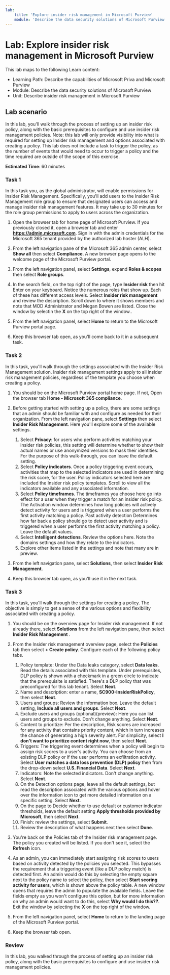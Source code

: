 ```yaml
---
lab:
    title: 'Explore insider risk management in Microsoft Purview'
    module: 'Describe the data security solutions of Microsoft Purview'
---
```


# Lab: Explore insider risk management in Microsoft Purview

This lab maps to the following Learn content:

- Learning Path: Describe the capabilities of Microsoft Priva and Microsoft Purview
- Module: Describe the data security solutions of Microsoft Purview
- Unit: Describe insider risk management in Microsoft Purview

## Lab scenario

In this lab, you'll walk through the process of setting up an insider risk policy, along with the basic prerequisites to configure and use insider risk management policies.  Note:  this lab will only provide visibility into what is required for setting up Insider risk management and options associated with creating a policy.  This lab does not include a task to trigger the policy, as the number of events that would need to occur to trigger a policy and the time required are outside of the scope of this exercise.

**Estimated Time**: 60 minutes

### Task 1

In this task you, as the global administrator, will enable permissions for Insider Risk Management.  Specifically, you'll add users to the Insider Risk Management role group to ensure that designated users can access and manage insider risk management features.  It may take up to 30 minutes for the role group permissions to apply to users across the organization.

1. Open the browser tab for home page of Microsoft Purview.  If you previously closed it, open a browser tab and enter **https://admin.microsoft.com**. Sign in with the admin credentials for the Microsoft 365 tenant provided by the authorized lab hoster (ALH). 

1. From the left navigation pane of the Microsoft 365 admin center, select **Show all** then select **Compliance**.  A new browser page opens to the welcome page of the Microsoft Purview portal.  

1. From the left navigation panel, select **Settings**, expand **Roles & scopes** then select **Role groups**.

1. In the search field, on the top right of the page, type **Insider risk** then hit Enter on your keyboard.  Notice the numerous roles that show up.  Each of these has different access levels.  Select **Insider risk management** and review the description.  Scroll down to where it shows members and note that MOD Administrator and Megan Bowen are listed. Close the window by selectin the **X** on the top right of the window..

1. From the left navigation panel, select **Home** to return to the Microsoft Purview portal page.

1. Keep this browser tab open, as you'll come back to it in a subsequent task.

### Task 2

In this task, you'll walk through the settings associated with the Insider Risk Management solution.  Insider risk management settings apply to all insider risk management policies, regardless of the template you choose when creating a policy.

1. You should be on the Microsoft Purview portal home page. If not, Open the browser tab **Home - Microsoft 365 compliance**.

1. Before getting started with setting up a policy, there are some settings that an admin should be familiar with and configure as needed for their organization. From the left navigation pane, select **Settings** then select **Insider Risk Management**.  Here you'll explore some of the available settings.
    1. Select **Privacy**:  for users who perform activities matching your insider risk policies, this setting will determine whether to show their actual names or use anonymized versions to mask their identities.  For the purpose of this walk-through, you can leave the default setting.
    1. Select **Policy indicators**. Once a policy triggering event occurs, activities that map to the selected indicators are used in determining the risk score, for the user. Policy indicators selected here are included the Insider risk policy templates.  Scroll to view all the indicators available and any associated information. 
    1. Select **Policy timeframes**. The timeframes you choose here go into effect for a user when they trigger a match for an insider risk policy.   The Activation window determines how long policies will actively detect activity for users and is triggered when a user performs the first activity matching a policy. Past activity detection Determines how far back a policy should go to detect user activity and is triggered when a user performs the first activity matching a policy.  Leave the default values.
    1. Select **Intelligent detections**. Review the options here.  Note the domains settings and how they relate to the indicators.
    1. Explore other items listed in the settings and note that many are in preview.

1. From the left navigation pane, select **Solutions**, then select **Insider Risk Management**.

1. Keep this browser tab open, as you'll use it in the next task.

### Task 3

In this task, you'll walk through the settings for creating a policy.  The objective is simply to get a sense of the various options and flexibility associated with creating a policy.

1. You should be on the overview page for Insider risk management.  If not already there, select **Solutions** from the left navigation pane, then select **Insider Risk Management** .

1. From the Insider risk management overview page, select the **Policies** tab then select **+ Create policy**.  Configure each of the following policy tabs.

    1. Policy template: Under the Data leaks category, select **Data leaks**.  Read the details associated with this template. Under prerequisites, DLP policy is shown with a checkmark in a green circle to indicate that the prerequisite is satisfied.  There's a DLP policy that was preconfigured for this lab tenant. Select **Next**. 
    1. Name and description:  enter a name, **SC900-InsiderRiskPolicy**, then select **Next**.
    1. Users and groups:  Review the information box.  Leave the default setting, **Include all users and groups**.  Select **Next**.
    1. Exclude users and groups (optional)(preview): Here you can list users and groups to exclude. Don't change anything. Select **Next**.
    1. Content to prioritize: Per the description, Risk scores are increased for any activity that contains priority content, which in turn increases the chance of generating a high severity alert. For simplicity, select **I don't want to prioritize content right now**, then select **Next**.
    1. Triggers: The triggering event determines when a policy will begin to assign risk scores to a user's activity.  You can choose from an existing DLP policy or if the user performs an exfiltration activity. Select **User matches a data loss prevention (DLP) policy** then from the drop-down select **U.S. Financial Data**. Select **Next**.
    1. Indicators: Note the selected indicators. Don't change anything. Select **Next**.
    1. On the Detection options page, leave all the default settings, but read the description associated with the various options and hover over the information icon to get more detailed information on a specific setting.  Select **Next**.
    1. On the page to Decide whether to use default or customer indicator thresholds, leave the default setting **Apply thresholds provided by Microsoft**, then select **Next**.
    1. Finish:  review the settings, select **Submit**.
    1. Review the description of what happens next then select **Done**.

1. You're back on the Policies tab of the Insider risk management page.  The policy you created will be listed.  If you don't see it, select the **Refresh** icon.

1. As an admin, you can immediately start assigning risk scores to users based on activity detected by the policies you selected. This bypasses the requirement that a triggering event (like a DLP policy match) is detected first.  An admin would do this by selecting the empty square next to the policy name to select the policy, then select **Start scoring activity for users**, which is shown above the policy table.  A new window opens that requires the admin to populate the available fields. Leave the fields empty as you won't configure this option, but for more information on why an admin would want to do this, select **Why would I do this??**.  Exit the window by selecting the **X** on the top right of the window.

1. From the left navigation panel, select **Home** to return to the landing page of the Microsoft Purview portal.

1. Keep the browser tab open.

### Review

In this lab, you walked through the process of setting up an insider risk policy, along with the basic prerequisites to configure and use insider risk management policies.
